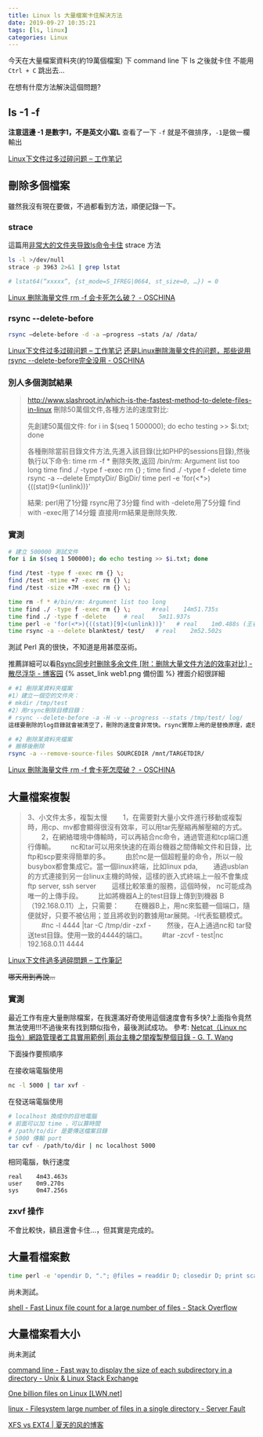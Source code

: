 ```yaml
---
title: Linux ls 大量檔案卡住解決方法
date: 2019-09-27 10:35:21
tags: [ls, linux]
categories: Linux
---
```


今天在大量檔案資料夾(約19萬個檔案)
下 command line 下 ls 之後就卡住
不能用 `Ctrl + C` 跳出去...

<!--more-->

在想有什麼方法解決這個問題?

## ls -1 -f

**注意這邊 -1 是數字1，不是英文小寫L**
查看了一下 `-f` 就是不做排序，`-1`是做一欄輸出

[Linux下文件过多过碎问题 – 工作笔记](http://www.zxzblog.com/linux-morefile/)

## 刪除多個檔案

雖然我沒有現在要做，不過都看到方法，順便記錄一下。

### strace

這篇用[非常大的文件夹导致ls命令卡住](https://beyondkmp.github.io/%E5%B8%B8%E7%94%A8%E6%8A%80%E5%B7%A7/ls%E5%91%BD%E4%BB%A4%E5%8D%A1%E4%BD%8F.html) strace 方法

```bash
ls -l >/dev/null
strace -p 3963 2>&1 | grep lstat

# lstat64(“xxxxx”, {st_mode=S_IFREG|0664, st_size=0, …}) = 0
```

[Linux 删除海量文件 rm -f 会卡死怎么破？ - OSCHINA](https://www.oschina.net/question/255612_220479)

### rsync --delete-before

```bash
rsync –delete-before -d -a –progress –stats /a/ /data/
```
[Linux下文件过多过碎问题 – 工作笔记](http://www.zxzblog.com/linux-morefile/)
[还是Linux删除海量文件的问题，那些说用rsync --delete-before完全没用 - OSCHINA](https://www.oschina.net/question/255612_221510)


### 別人多個測試結果

> http://www.slashroot.in/which-is-the-fastest-method-to-delete-files-in-linux
> 刪除50萬個文件,各種方法的速度對比:
> 
> 先創建50萬個文件:
> for i in $(seq 1 500000); do echo testing >> $i.txt; done
> 
> 各種刪除當前目錄文件方法,先進入該目錄(比如PHP的sessions目錄),然後執行以下命令:
> time rm -f * 刪除失敗,返回 /bin/rm: Argument list too long
> time find ./ -type f -exec rm {} \;
> time find ./ -type f -delete
> time rsync -a --delete EmptyDir/ BigDir/
> time perl -e 'for(<*>){((stat)9<(unlink))}'
> 
> 結果:
> perl用了1分鐘
> rsync用了3分鐘
> find with -delete用了5分鐘
> find with -exec用了14分鐘
> 直接用rm結果是刪除失敗. 

### 實測

```bash
# 建立 500000 測試文件
for i in $(seq 1 500000); do echo testing >> $i.txt; done

find /test -type f -exec rm {} \;
find /test -mtime +7 -exec rm {} \;
find /test -size +7M -exec rm {} \;

time rm -f * #/bin/rm: Argument list too long
time find ./ -type f -exec rm {} \;      #real    14m51.735s
time find ./ -type f -delete     # real    5m11.937s
time perl -e 'for(<*>){((stat)[9]<(unlink))}'   # real    1m0.488s (王者)
time rsync -a --delete blanktest/ test/   # real    2m52.502s
```

測試 Perl 真的很快，不知道是用甚麼巫術。

推薦詳細可以看[Rsync同步时删除多余文件 [附：删除大量文件方法的效率对比] - 散尽浮华 - 博客园](https://www.cnblogs.com/kevingrace/p/5766139.html) {% asset_link web1.png 備份圖 %}
裡面介紹很詳細

```bash
# #1 刪除某資料夾檔案
#1）建立一個空的文件夾：
# mkdir /tmp/test
#2）用rsync刪除目標目錄：
# rsync --delete-before -a -H -v --progress --stats /tmp/test/ log/
這樣要刪除的log目錄就會被清空了，刪除的速度會非常快。rsync實際上用的是替換原理，處理數十萬個文件也是秒刪。

# #2 刪除某資料夾檔案
# 搬移後刪除
rsync -a --remove-source-files SOURCEDIR /mnt/TARGETDIR/
```

[Linux 刪除海量文件 rm -f 會卡死怎麼破？ - OSCHINA](https://www.oschina.net/question/255612_220479)

## 大量檔案複製

> 3、小文件太多，複製太慢
> 　　1，在需要對大量小文件進行移動或複製時，用cp、mv都會顯得很沒有效率，可以用tar先壓縮再解壓縮的方式。
> 　　2，在網絡環境中傳輸時，可以再結合nc命令，通過管道和tcp端口進行傳輸。
> 　　nc和tar可以用來快速的在兩台機器之間傳輸文件和目錄，比ftp和scp要來得簡單的多。
> 　　由於nc是一個超輕量的命令，所以一般busybox都會集成它。當一個linux終端，比如linux pda,
> 　　通過usblan的方式連接到另一台linux主機的時候，這樣的嵌入式終端上一般不會集成ftp server, ssh server
> 　　這樣比較笨重的服務，這個時候， nc可能成為唯一的上傳手段。
> 　　比如將機器A上的test目錄上傳到到機器 B（192.168.0.11）上，只需要：
> 　　在機器B上，用nc來監聽一個端口，隨便就好，只要不被佔用；並且將收到的數據用tar展開。-l代表監聽模式。
> 　　#nc -l 4444 |tar -C /tmp/dir -zxf -
> 　　然後，在A上通過nc和 tar發送test目錄。使用一致的4444的端口。
> 　　#tar -zcvf - test|nc 192.168.0.11 4444

[Linux下文件過多過碎問題 – 工作筆記](http://www.zxzblog.com/linux-morefile/)

~~哪天用到再說...~~

### 實測

最近工作有座大量刪除檔案，在我還滿好奇使用這個速度會有多快?上面指令竟然無法使用!!!不過後來有找到類似指令，最後測試成功。
參考: [Netcat（Linux nc 指令）網路管理者工具實用範例| 兩台主機之間複製整個目錄 - G. T. Wang](https://blog.gtwang.org/linux/linux-utility-netcat-examples/)

下面操作要照順序

在接收端電腦使用

```bash
nc -l 5000 | tar xvf -
```

在發送端電腦使用

```bash
# localhost 換成你的目地電腦
# 前面可以加 time ，可以算時間
# /path/to/dir 是要傳送檔案目錄
# 5000 傳輸 port
tar cvf - /path/to/dir | nc localhost 5000

```

相同電腦，執行速度

```
real    4m43.463s
user    0m9.270s
sys     0m47.256s
```

### zxvf 操作

不會比較快，額且還會卡住...，但其實是完成的。




## 大量看檔案數

```bash
time perl -e 'opendir D, "."; @files = readdir D; closedir D; print scalar(@files)."\n"' 1315029  real    0m0.580s user    0m0.302s sys     0m0.275s – 
```

尚未測試。

[shell - Fast Linux file count for a large number of files - Stack Overflow](https://stackoverflow.com/questions/1427032/fast-linux-file-count-for-a-large-number-of-files)


## 大量檔案看大小

尚未測試

[command line - Fast way to display the size of each subdirectory in a directory - Unix & Linux Stack Exchange](https://unix.stackexchange.com/questions/307583/fast-way-to-display-the-size-of-each-subdirectory-in-a-directory)

[One billion files on Linux [LWN.net]](https://lwn.net/Articles/400629/)

[linux - Filesystem large number of files in a single directory - Server Fault](https://serverfault.com/questions/43133/filesystem-large-number-of-files-in-a-single-directory)

[XFS vs EXT4 | 夏天的风的博客](http://xiaqunfeng.cc/2017/07/06/XFS-vs-EXT4/)